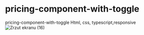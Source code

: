 # pricing-component-with-toggle
pricing-component-with-toggle Html, css, typescript,responsive
![Zrzut ekranu (16)](https://user-images.githubusercontent.com/61388692/157735893-82e40723-1841-43e1-aae7-9f01c752abf2.png)
